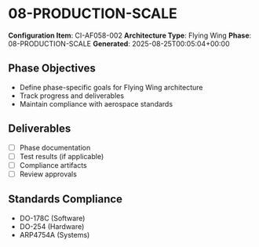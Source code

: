 # 08-PRODUCTION-SCALE

**Configuration Item**: CI-AF058-002
**Architecture Type**: Flying Wing
**Phase**: 08-PRODUCTION-SCALE
**Generated**: 2025-08-25T00:05:04+00:00

## Phase Objectives
- Define phase-specific goals for Flying Wing architecture
- Track progress and deliverables
- Maintain compliance with aerospace standards

## Deliverables
- [ ] Phase documentation
- [ ] Test results (if applicable)
- [ ] Compliance artifacts
- [ ] Review approvals

## Standards Compliance
- DO-178C (Software)
- DO-254 (Hardware)
- ARP4754A (Systems)
